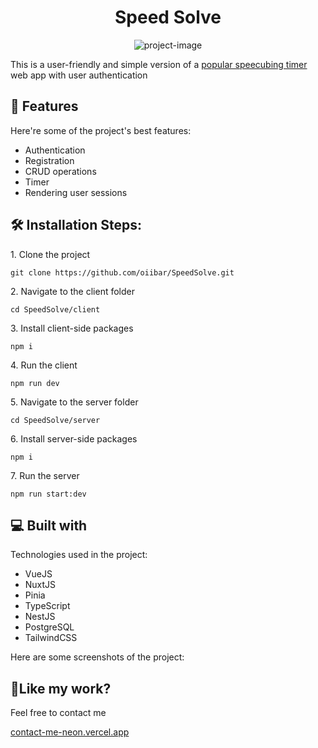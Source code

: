 <h1 align="center" id="title">Speed Solve</h1>

<p align="center"><img src="https://socialify.git.ci/oiibar/SpeedSolve/image?language=1&name=1&owner=1&pattern=Solid&theme=Light" alt="project-image"></p>

<p id="description">This is a user-friendly and simple version of a <a href="https://cstimer.net/">popular speecubing timer</a> web app with user authentication</p>

<h2>🧐 Features</h2>

Here're some of the project's best features:

- Authentication
- Registration
- CRUD operations
- Timer
- Rendering user sessions

<h2>🛠️ Installation Steps:</h2>

<p>1. Clone the project</p>

```
git clone https://github.com/oiibar/SpeedSolve.git
```

<p>2. Navigate to the client folder</p>

```
cd SpeedSolve/client
```

<p>3. Install client-side packages</p>

```
npm i
```

<p>4. Run the client</p>

```
npm run dev
```

<p>5. Navigate to the server folder</p>

```
cd SpeedSolve/server
```

<p>6. Install server-side packages</p>

```
npm i
```

<p>7. Run the server</p>

```
npm run start:dev
```

<h2>💻 Built with</h2>

Technologies used in the project:

- VueJS
- NuxtJS
- Pinia
- TypeScript
- NestJS
- PostgreSQL
- TailwindCSS

Here are some screenshots of the project:

<p align="center">
  
</p>

<h2>💖Like my work?</h2>

Feel free to contact me<p><a href="contact-me-neon.vercel.app">contact-me-neon.vercel.app</a></p>
